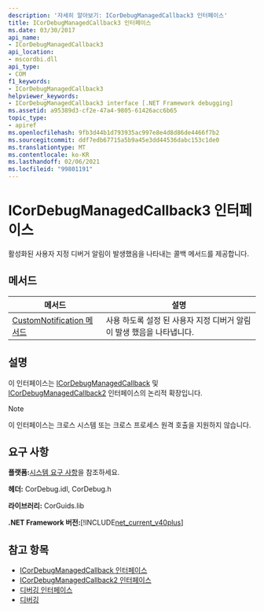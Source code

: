 ```yaml
---
description: '자세히 알아보기: ICorDebugManagedCallback3 인터페이스'
title: ICorDebugManagedCallback3 인터페이스
ms.date: 03/30/2017
api_name:
- ICorDebugManagedCallback3
api_location:
- mscordbi.dll
api_type:
- COM
f1_keywords:
- ICorDebugManagedCallback3
helpviewer_keywords:
- ICorDebugManagedCallback3 interface [.NET Framework debugging]
ms.assetid: a95389d3-cf2e-47a4-9805-61426acc6b65
topic_type:
- apiref
ms.openlocfilehash: 9fb3d44b1d793935ac997e8e4d8d86de4466f7b2
ms.sourcegitcommit: ddf7edb67715a5b9a45e3dd44536dabc153c1de0
ms.translationtype: MT
ms.contentlocale: ko-KR
ms.lasthandoff: 02/06/2021
ms.locfileid: "99801191"
---
```

# <a name="icordebugmanagedcallback3-interface"></a>ICorDebugManagedCallback3 인터페이스

활성화된 사용자 지정 디버거 알림이 발생했음을 나타내는 콜백 메서드를 제공합니다.  
  
## <a name="methods"></a>메서드  
  
|메서드|설명|  
|------------|-----------------|  
|[CustomNotification 메서드](icordebugmanagedcallback3-customnotification-method.md)|사용 하도록 설정 된 사용자 지정 디버거 알림이 발생 했음을 나타냅니다.|  
  
## <a name="remarks"></a>설명  

 이 인터페이스는 [ICorDebugManagedCallback](icordebugmanagedcallback-interface.md) 및 [ICorDebugManagedCallback2](icordebugmanagedcallback2-interface.md) 인터페이스의 논리적 확장입니다.  
  
> [!NOTE]
> 이 인터페이스는 크로스 시스템 또는 크로스 프로세스 원격 호출을 지원하지 않습니다.  
  
## <a name="requirements"></a>요구 사항  

 **플랫폼:**[시스템 요구 사항](../../get-started/system-requirements.md)을 참조하세요.  
  
 **헤더:** CorDebug.idl, CorDebug.h  
  
 **라이브러리:** CorGuids.lib  
  
 **.NET Framework 버전:**[!INCLUDE[net_current_v40plus](../../../../includes/net-current-v40plus-md.md)]  
  
## <a name="see-also"></a>참고 항목

- [ICorDebugManagedCallback 인터페이스](icordebugmanagedcallback-interface.md)
- [ICorDebugManagedCallback2 인터페이스](icordebugmanagedcallback2-interface.md)
- [디버깅 인터페이스](debugging-interfaces.md)
- [디버깅](index.md)
